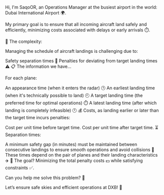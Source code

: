 Hi, I'm SaqoOR, an Operations Manager at the busiest airport in the world: Dubai International Airport 🌍.

My primary goal is to ensure that all incoming aircraft land safely and efficiently, minimizing costs associated with delays or early arrivals ⏱️.

🚦 The complexity:

Managing the schedule of aircraft landings is challenging due to:

Safety separation times 🛑
Penalties for deviating from target landing times ⚠️
📋 The information we have...

For each plane:

An appearance time (when it enters the radar) 🕒
An earliest landing time (when it's technically possible to land) 🕘
A target landing time (the preferred time for optimal operations) ⏱️
A latest landing time (after which landing is completely infeasible) 🕛
💰 Costs, as landing earlier or later than the target time incurs penalties:

Cost per unit time before target time.
Cost per unit time after target time.
⏳ Separation times:

A minimum safety gap (in minutes) must be maintained between consecutive landings to ensure smooth operations and avoid collisions 🚨
These times depend on the pair of planes and their landing characteristics ✈️
🎯 The goal? Minimizing the total penalty costs 💵 while satisfying constraints ✅.

Can you help me solve this problem? 🧩

Let’s ensure safe skies and efficient operations at DXB! 🌟